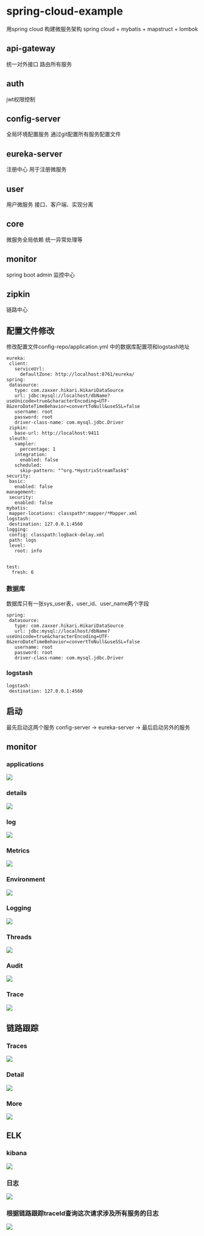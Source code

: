 # spring-cloud-example
用spring cloud 构建微服务架构 spring cloud + mybatis + mapstruct + lombok

## api-gateway
统一对外接口 路由所有服务
## auth
jwt权限控制
## config-server
全局环境配置服务 通过git配置所有服务配置文件
## eureka-server
注册中心 用于注册微服务
## user
用户微服务 接口、客户端、实现分离
## core
微服务全局依赖 统一异常处理等
## monitor
spring boot admin 监控中心
## zipkin
链路中心

## 配置文件修改
修改配置文件config-repo/application.yml 中的数据库配置项和logstash地址
```
eureka:
 client:
   serviceUrl:
     defaultZone: http://localhost:8761/eureka/
spring:
 datasource:
   type: com.zaxxer.hikari.HikariDataSource
   url: jdbc:mysql://localhost/dbName?useUnicode=true&characterEncoding=UTF-8&zeroDateTimeBehavior=convertToNull&useSSL=false
   username: root
   password: root
   driver-class-name: com.mysql.jdbc.Driver
 zipkin:
   base-url: http://localhost:9411
 sleuth:
   sampler:
     percentage: 1
   integration:
     enabled: false
   scheduled:
     skip-pattern: "^org.*HystrixStreamTask$"
security:
 basic:
   enabled: false
management:
 security:
   enabled: false
mybatis:
 mapper-locations: classpath*:mapper/*Mapper.xml
logstash:
 destination: 127.0.0.1:4560
logging:
 config: classpath:logback-delay.xml
 path: logs
 level:
   root: info
   
   
test:
  fresh: 6
```
### 数据库 
数据库只有一张sys_user表，user_id、user_name两个字段
```
spring:
 datasource:
   type: com.zaxxer.hikari.HikariDataSource
   url: jdbc:mysql://localhost/dbName?useUnicode=true&characterEncoding=UTF-8&zeroDateTimeBehavior=convertToNull&useSSL=false
   username: root
   password: root
   driver-class-name: com.mysql.jdbc.Driver
```
### logstash
```
logstash:
 destination: 127.0.0.1:4560
```

## 启动
最先启动这两个服务 config-server -> eureka-server -> 最后启动另外的服务

## monitor

### applications
![](images/applications.png)

### details
![](images/details.png)

### log
![](images/log.png)

### Metrics
![](images/Metrics.png)

### Environment
![](images/Environment.png)

### Logging
![](images/Logging.png)

### Threads
![](images/Threads.png)

### Audit
![](images/Audit.png)

### Trace
![](images/Trace.png)


## 链路跟踪

### Traces
![](images/Traces.png)

### Detail
![](images/Trace-Detail.png)

### More
![](images/More.png)

## ELK

### kibana
![](images/kibana.png)

### 日志
![](images/日志.png)

### 根据链路跟踪traceId查询这次请求涉及所有服务的日志
![](images/logs.png)
